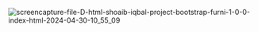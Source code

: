 ![screencapture-file-D-html-shoaib-iqbal-project-bootstrap-furni-1-0-0-index-html-2024-04-30-10_55_09](https://github.com/tayebkhandev/furni/assets/123813633/a889bbcc-d0a2-4f4d-9944-a479bab3a099)
